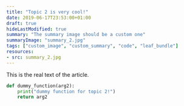 ```yaml
---
title: "Topic 2 is very cool!"
date: 2019-06-17T23:53:00+01:00
draft: true
hideLastModified: true
summary: "The summary image should be a custom one"
summaryImage: "summary_2.jpg"
tags: ["custom_image", "custom_summary", "code", "leaf_bundle"]
resources:
- src: summary_2.jpg
---
```


This is the real text of the article. 

```python
def dummy_function(arg2):
    print("dummy function for topic 2!")
    return arg2
```